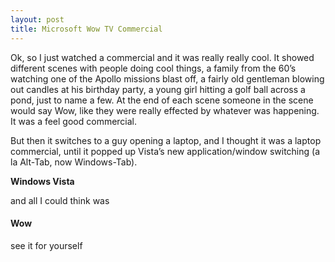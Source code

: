 ```yaml
---
layout: post
title: Microsoft Wow TV Commercial
---
```


Ok, so I just watched a commercial and it was really really cool. It
showed different scenes with people doing cool things, a family from the
60’s watching one of the Apollo missions blast off, a fairly old
gentleman blowing out candles at his birthday party, a young girl
hitting a golf ball across a pond, just to name a few. At the end of
each scene someone in the scene would say Wow, like they were really
effected by whatever was happening. It was a feel good commercial.

But then it switches to a guy opening a laptop, and I thought it was a
laptop commercial, until it popped up Vista’s new application/window
switching (a la Alt-Tab, now Windows-Tab).

**Windows Vista**

and all I could think was

#### Wow

see it for yourself

